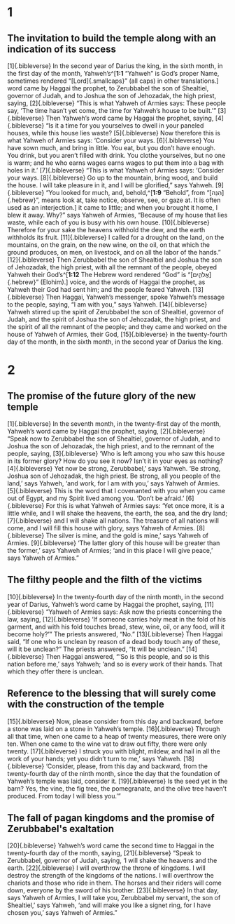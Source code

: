 # 1 
## The invitation to build the temple along with an indication of its success
[1]{.bibleverse} In the second year of Darius the king, in the sixth month, in the first day of the month, Yahweh’s^[**1:1** “Yahweh” is God’s proper Name, sometimes rendered “[Lord]{.smallcaps}” (all caps) in other translations.] word came by Haggai the prophet, to Zerubbabel the son of Shealtiel, governor of Judah, and to Joshua the son of Jehozadak, the high priest, saying, [2]{.bibleverse} “This is what Yahweh of Armies says: These people say, ‘The time hasn’t yet come, the time for Yahweh’s house to be built.’” [3]{.bibleverse} Then Yahweh’s word came by Haggai the prophet, saying, [4]{.bibleverse} “Is it a time for you yourselves to dwell in your paneled houses, while this house lies waste? [5]{.bibleverse} Now therefore this is what Yahweh of Armies says: ‘Consider your ways. [6]{.bibleverse} You have sown much, and bring in little. You eat, but you don’t have enough. You drink, but you aren’t filled with drink. You clothe yourselves, but no one is warm; and he who earns wages earns wages to put them into a bag with holes in it.’ [7]{.bibleverse} “This is what Yahweh of Armies says: ‘Consider your ways. [8]{.bibleverse} Go up to the mountain, bring wood, and build the house. I will take pleasure in it, and I will be glorified,” says Yahweh. [9]{.bibleverse} “You looked for much, and, behold,^[**1:9** “Behold”, from “[הִנֵּה]{.hebrew}”, means look at, take notice, observe, see, or gaze at. It is often used as an interjection.] it came to little; and when you brought it home, I blew it away. Why?” says Yahweh of Armies, “Because of my house that lies waste, while each of you is busy with his own house. [10]{.bibleverse} Therefore for your sake the heavens withhold the dew, and the earth withholds its fruit. [11]{.bibleverse} I called for a drought on the land, on the mountains, on the grain, on the new wine, on the oil, on that which the ground produces, on men, on livestock, and on all the labor of the hands.” [12]{.bibleverse} Then Zerubbabel the son of Shealtiel and Joshua the son of Jehozadak, the high priest, with all the remnant of the people, obeyed Yahweh their God’s^[**1:12** The Hebrew word rendered “God” is “[אֱלֹהִ֑ים]{.hebrew}” (Elohim).] voice, and the words of Haggai the prophet, as Yahweh their God had sent him; and the people feared Yahweh. [13]{.bibleverse} Then Haggai, Yahweh’s messenger, spoke Yahweh’s message to the people, saying, “I am with you,” says Yahweh. [14]{.bibleverse} Yahweh stirred up the spirit of Zerubbabel the son of Shealtiel, governor of Judah, and the spirit of Joshua the son of Jehozadak, the high priest, and the spirit of all the remnant of the people; and they came and worked on the house of Yahweh of Armies, their God, [15]{.bibleverse} in the twenty-fourth day of the month, in the sixth month, in the second year of Darius the king. 

# 2 
## The promise of the future glory of the new temple
[1]{.bibleverse} In the seventh month, in the twenty-first day of the month, Yahweh’s word came by Haggai the prophet, saying, [2]{.bibleverse} “Speak now to Zerubbabel the son of Shealtiel, governor of Judah, and to Joshua the son of Jehozadak, the high priest, and to the remnant of the people, saying, [3]{.bibleverse} ‘Who is left among you who saw this house in its former glory? How do you see it now? Isn’t it in your eyes as nothing? [4]{.bibleverse} Yet now be strong, Zerubbabel,’ says Yahweh. ‘Be strong, Joshua son of Jehozadak, the high priest. Be strong, all you people of the land,’ says Yahweh, ‘and work, for I am with you,’ says Yahweh of Armies. [5]{.bibleverse} This is the word that I covenanted with you when you came out of Egypt, and my Spirit lived among you. ‘Don’t be afraid.’ [6]{.bibleverse} For this is what Yahweh of Armies says: ‘Yet once more, it is a little while, and I will shake the heavens, the earth, the sea, and the dry land; [7]{.bibleverse} and I will shake all nations. The treasure of all nations will come, and I will fill this house with glory, says Yahweh of Armies. [8]{.bibleverse} The silver is mine, and the gold is mine,’ says Yahweh of Armies. [9]{.bibleverse} ‘The latter glory of this house will be greater than the former,’ says Yahweh of Armies; ‘and in this place I will give peace,’ says Yahweh of Armies.”

## The filthy people and the filth of the victims
[10]{.bibleverse} In the twenty-fourth day of the ninth month, in the second year of Darius, Yahweh’s word came by Haggai the prophet, saying, [11]{.bibleverse} “Yahweh of Armies says: Ask now the priests concerning the law, saying, [12]{.bibleverse} ‘If someone carries holy meat in the fold of his garment, and with his fold touches bread, stew, wine, oil, or any food, will it become holy?’” The priests answered, “No.” [13]{.bibleverse} Then Haggai said, “If one who is unclean by reason of a dead body touch any of these, will it be unclean?” The priests answered, “It will be unclean.” [14]{.bibleverse} Then Haggai answered, “‘So is this people, and so is this nation before me,’ says Yahweh; ‘and so is every work of their hands. That which they offer there is unclean.

## Reference to the blessing that will surely come with the construction of the temple
[15]{.bibleverse} Now, please consider from this day and backward, before a stone was laid on a stone in Yahweh’s temple. [16]{.bibleverse} Through all that time, when one came to a heap of twenty measures, there were only ten. When one came to the wine vat to draw out fifty, there were only twenty. [17]{.bibleverse} I struck you with blight, mildew, and hail in all the work of your hands; yet you didn’t turn to me,’ says Yahweh. [18]{.bibleverse} ‘Consider, please, from this day and backward, from the twenty-fourth day of the ninth month, since the day that the foundation of Yahweh’s temple was laid, consider it. [19]{.bibleverse} Is the seed yet in the barn? Yes, the vine, the fig tree, the pomegranate, and the olive tree haven’t produced. From today I will bless you.’”

## The fall of pagan kingdoms and the promise of Zerubbabel's exaltation
[20]{.bibleverse} Yahweh’s word came the second time to Haggai in the twenty-fourth day of the month, saying, [21]{.bibleverse} “Speak to Zerubbabel, governor of Judah, saying, ‘I will shake the heavens and the earth. [22]{.bibleverse} I will overthrow the throne of kingdoms. I will destroy the strength of the kingdoms of the nations. I will overthrow the chariots and those who ride in them. The horses and their riders will come down, everyone by the sword of his brother. [23]{.bibleverse} In that day, says Yahweh of Armies, I will take you, Zerubbabel my servant, the son of Shealtiel,’ says Yahweh, ‘and will make you like a signet ring, for I have chosen you,’ says Yahweh of Armies.” 